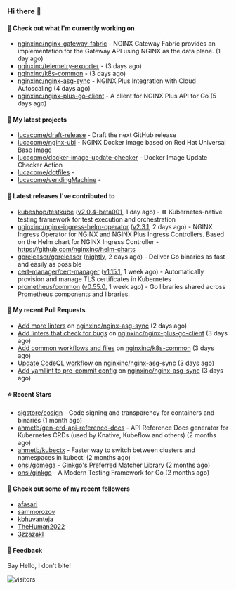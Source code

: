 ### Hi there 👋

#### 👷 Check out what I'm currently working on

- [nginxinc/nginx-gateway-fabric](https://github.com/nginxinc/nginx-gateway-fabric) - NGINX Gateway Fabric provides an implementation for the Gateway API using NGINX as the data plane. (1 day ago)
- [nginxinc/telemetry-exporter](https://github.com/nginxinc/telemetry-exporter) -  (3 days ago)
- [nginxinc/k8s-common](https://github.com/nginxinc/k8s-common) -  (3 days ago)
- [nginxinc/nginx-asg-sync](https://github.com/nginxinc/nginx-asg-sync) - NGINX Plus Integration with Cloud Autoscaling  (4 days ago)
- [nginxinc/nginx-plus-go-client](https://github.com/nginxinc/nginx-plus-go-client) - A client for NGINX Plus API for Go (5 days ago)

#### 🌱 My latest projects

- [lucacome/draft-release](https://github.com/lucacome/draft-release) - Draft the next GitHub release
- [lucacome/nginx-ubi](https://github.com/lucacome/nginx-ubi) - NGINX Docker image based on Red Hat Universal Base Image
- [lucacome/docker-image-update-checker](https://github.com/lucacome/docker-image-update-checker) - Docker Image Update Checker Action
- [lucacome/dotfiles](https://github.com/lucacome/dotfiles) - 
- [lucacome/vendingMachine](https://github.com/lucacome/vendingMachine) - 

#### 🔭 Latest releases I've contributed to

- [kubeshop/testkube](https://github.com/kubeshop/testkube) ([v2.0.4-beta001](https://github.com/kubeshop/testkube/releases/tag/v2.0.4-beta001), 1 day ago) - ☸️ Kubernetes-native testing framework for test execution and orchestration
- [nginxinc/nginx-ingress-helm-operator](https://github.com/nginxinc/nginx-ingress-helm-operator) ([v2.3.1](https://github.com/nginxinc/nginx-ingress-helm-operator/releases/tag/v2.3.1), 2 days ago) - NGINX Ingress Operator for NGINX and NGINX Plus Ingress Controllers. Based on the Helm chart for NGINX Ingress Controller - https://github.com/nginxinc/helm-charts
- [goreleaser/goreleaser](https://github.com/goreleaser/goreleaser) ([nightly](https://github.com/goreleaser/goreleaser/releases/tag/nightly), 2 days ago) - Deliver Go binaries as fast and easily as possible
- [cert-manager/cert-manager](https://github.com/cert-manager/cert-manager) ([v1.15.1](https://github.com/cert-manager/cert-manager/releases/tag/v1.15.1), 1 week ago) - Automatically provision and manage TLS certificates in Kubernetes
- [prometheus/common](https://github.com/prometheus/common) ([v0.55.0](https://github.com/prometheus/common/releases/tag/v0.55.0), 1 week ago) - Go libraries shared across Prometheus components and libraries.

#### 🔨 My recent Pull Requests

- [Add more linters](https://github.com/nginxinc/nginx-asg-sync/pull/710) on [nginxinc/nginx-asg-sync](https://github.com/nginxinc/nginx-asg-sync) (2 days ago)
- [Add linters that check for bugs](https://github.com/nginxinc/nginx-plus-go-client/pull/310) on [nginxinc/nginx-plus-go-client](https://github.com/nginxinc/nginx-plus-go-client) (3 days ago)
- [Add common workflows and files](https://github.com/nginxinc/k8s-common/pull/11) on [nginxinc/k8s-common](https://github.com/nginxinc/k8s-common) (3 days ago)
- [Update CodeQL workflow](https://github.com/nginxinc/nginx-asg-sync/pull/709) on [nginxinc/nginx-asg-sync](https://github.com/nginxinc/nginx-asg-sync) (3 days ago)
- [Add yamllint to pre-commit config](https://github.com/nginxinc/nginx-asg-sync/pull/708) on [nginxinc/nginx-asg-sync](https://github.com/nginxinc/nginx-asg-sync) (3 days ago)

#### ⭐ Recent Stars

- [sigstore/cosign](https://github.com/sigstore/cosign) - Code signing and transparency for containers and binaries (1 month ago)
- [ahmetb/gen-crd-api-reference-docs](https://github.com/ahmetb/gen-crd-api-reference-docs) - API Reference Docs generator for Kubernetes CRDs (used by Knative, Kubeflow and others) (2 months ago)
- [ahmetb/kubectx](https://github.com/ahmetb/kubectx) - Faster way to switch between clusters and namespaces in kubectl (2 months ago)
- [onsi/gomega](https://github.com/onsi/gomega) - Ginkgo&#39;s Preferred Matcher Library (2 months ago)
- [onsi/ginkgo](https://github.com/onsi/ginkgo) - A Modern Testing Framework for Go (2 months ago)

#### 👯 Check out some of my recent followers

- [afasari](https://github.com/afasari)
- [sammorozov](https://github.com/sammorozov)
- [kbhuvanteja](https://github.com/kbhuvanteja)
- [TheHuman2022](https://github.com/TheHuman2022)
- [3zzazakl](https://github.com/3zzazakl)

#### 💬 Feedback

Say Hello, I don't bite!

![visitors](https://visitor-badge.laobi.icu/badge?page_id=lucacome.visitor-badge)
#
